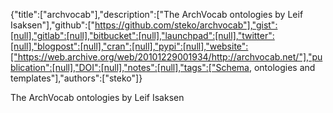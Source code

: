 {"title":["archvocab"],"description":["The ArchVocab ontologies by Leif Isaksen"],"github":["https://github.com/steko/archvocab"],"gist":[null],"gitlab":[null],"bitbucket":[null],"launchpad":[null],"twitter":[null],"blogpost":[null],"cran":[null],"pypi":[null],"website":["https://web.archive.org/web/20101229001934/http://archvocab.net/"],"publication":[null],"DOI":[null],"notes":[null],"tags":["Schema, ontologies and templates"],"authors":["steko"]}

The ArchVocab ontologies by Leif Isaksen